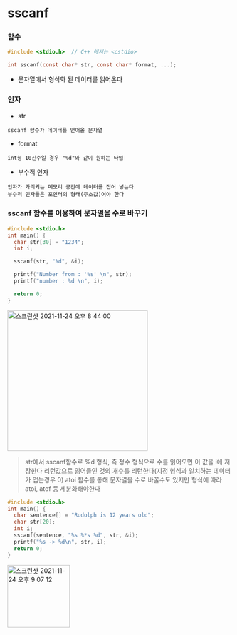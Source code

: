 # sscanf
### 함수

```.c
#include <stdio.h>  // C++ 에서는 <cstdio>

int sscanf(const char* str, const char* format, ...);
```

-  문자열에서 형식화 된 데이터를 읽어온다

### 인자

-  str

```
sscanf 함수가 데이터를 얻어올 문자열
```

-  format

```
int형 10진수일 경우 "%d"와 같이 원하는 타입
```

-  부수적 인자

```
인자가 가리키는 메모리 공간에 데이터를 집어 넣는다
부수적 인자들은 포인터의 형태(주소값)여야 한다
```
### sscanf 함수를 이용하여 문자열을 수로 바꾸기
```.c
#include <stdio.h>
int main() {
  char str[30] = "1234";
  int i;

  sscanf(str, "%d", &i);

  printf("Number from : '%s' \n", str);
  printf("number : %d \n", i);

  return 0;
}
```
<img width="315" alt="스크린샷 2021-11-24 오후 8 44 00" src="https://user-images.githubusercontent.com/87407504/143232419-f29951ea-619f-43b8-9340-c6796236057a.png"><br>
> str에서 sscanf함수로 %d 형식, 즉 정수 형식으로 수를 읽어오면 이 값을 i에 저장한다
> 리턴값으로 읽어들인 것의 개수를 리턴한다(지정 형식과 일치하는 데이터가 업는경우 0)
> atoi 함수를 통해 문자열을 수로 바꿀수도 있지만 형식에 따라 atoi, atof 등 세분화해야한다
```.c
#include <stdio.h>
int main() {
  char sentence[] = "Rudolph is 12 years old";
  char str[20];
  int i;
  sscanf(sentence, "%s %*s %d", str, &i);
  printf("%s -> %d\n", str, i);
  return 0;
}
```
<img width="140" alt="스크린샷 2021-11-24 오후 9 07 12" src="https://user-images.githubusercontent.com/87407504/143235530-e9efa91d-f9a3-4406-8221-46cac159fc37.png"><br>



